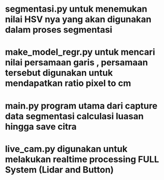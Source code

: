 # segmentasi.py untuk menemukan nilai HSV nya yang akan digunakan dalam proses segmentasi
# make_model_regr.py untuk mencari nilai persamaan garis , persamaan tersebut digunakan untuk mendapatkan ratio pixel to cm
# main.py program utama dari capture data segmentasi calculasi luasan hingga save citra
# live_cam.py digunakan untuk melakukan realtime processing FULL System (Lidar and Button)